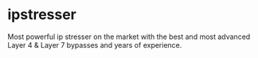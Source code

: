 # ipstresser
Most powerful ip stresser on the market with the best and most advanced Layer 4 &amp; Layer 7 bypasses and years of experience.
